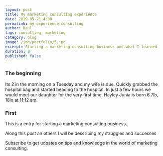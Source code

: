 ```yaml
---
layout: post
title: My marketing consulting experience
date: 2019-05-21 4:00
permalink: my-experience-consulting
author: Raul
tags: consulting, marketing
category: blog
image: /img/portfolio/5.jpg
excerpt: Starting a marketing consulting business and what I learned
duration: 8
published: false
---
```


### The beginning

Its 2 in the morning on a Tuesday and my wife is due. Quickly grabbed the hospital bag and started heading to the hospital. In just a few hours we would meet our daughter for the very first time. Hayley Junia is born 6.7lb, 18in at 11:12 am. 

### First 

This is a entry for starting a marketing consulting business. 

Along this post an others I will be describing my struggles and successes 

Subscribe to get udpates on tips and knowledge in the world of marketing consulting.